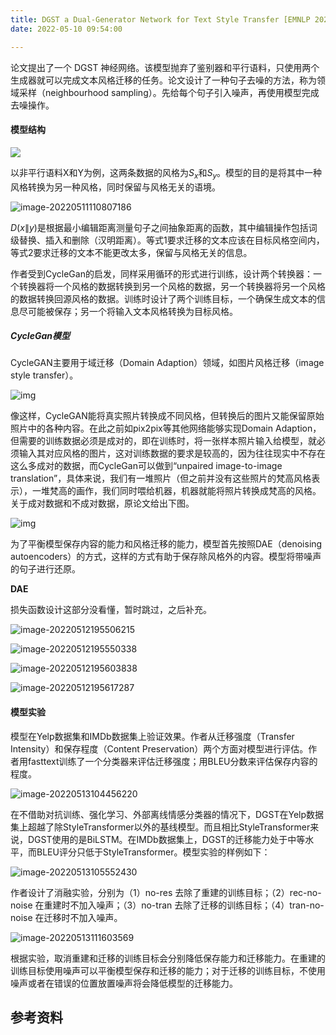 ```yaml
---
title: DGST a Dual-Generator Network for Text Style Transfer [EMNLP 2020]
date: 2022-05-10 09:54:00

---
```




论文提出了一个 DGST 神经网络。该模型抛弃了鉴别器和平行语料，只使用两个生成器就可以完成文本风格迁移的任务。论文设计了一种句子去噪的方法，称为领域采样（neighbourhood sampling）。先给每个句子引入噪声，再使用模型完成去噪操作。

#### 模型结构

![](https://raw.githubusercontent.com/Moriarty12138/PictureBed/main/img/202205101556784.png)

以非平行语料X和Y为例，这两条数据的风格为$S_x$和$S_y$。模型的目的是将其中一种风格转换为另一种风格，同时保留与风格无关的语境。

![image-20220511110807186](https://raw.githubusercontent.com/Moriarty12138/PictureBed/main/img/202205111108364.png)

$D(x\|y)$是根据最小编辑距离测量句子之间抽象距离的函数，其中编辑操作包括词级替换、插入和删除（汉明距离）。等式1要求迁移的文本应该在目标风格空间内，等式2要求迁移的文本不能更改太多，保留与风格无关的信息。

作者受到CycleGan的启发，同样采用循环的形式进行训练，设计两个转换器：一个转换器将一个风格的数据转换到另一个风格的数据，另一个转换器将另一个风格的数据转换回源风格的数据。训练时设计了两个训练目标，一个确保生成文本的信息尽可能被保存；另一个将输入文本风格转换为目标风格。

##### **CycleGan模型**

CycleGAN主要用于域迁移（Domain Adaption）领域，如图片风格迁移（image style transfer）。

![img](https://raw.githubusercontent.com/Moriarty12138/PictureBed/main/img/202205131622887.jpeg)

像这样，CycleGAN能将真实照片转换成不同风格，但转换后的图片又能保留原始照片中的各种内容。在此之前如pix2pix等其他网络能够实现Domain Adaption，但需要的训练数据必须是成对的，即在训练时，将一张样本照片输入给模型，就必须输入其对应风格的图片，这对训练数据的要求是较高的，因为往往现实中不存在这么多成对的数据，而CycleGan可以做到“unpaired image-to-image translation”，具体来说，我们有一堆照片（但之前并没有这些照片的梵高风格表示），一堆梵高的画作，我们同时喂给机器，机器就能将照片转换成梵高的风格。关于成对数据和不成对数据，原论文给出下图。

![img](https://raw.githubusercontent.com/Moriarty12138/PictureBed/main/img/202205131624462.jpeg)









为了平衡模型保存内容的能力和风格迁移的能力，模型首先按照DAE（denoising autoencoders）的方式，这样的方式有助于保存除风格外的内容。模型将带噪声的句子进行还原。

**DAE**



损失函数设计这部分没看懂，暂时跳过，之后补充。

![image-20220512195506215](https://raw.githubusercontent.com/Moriarty12138/PictureBed/main/img/202205121955601.png)

![image-20220512195550338](https://raw.githubusercontent.com/Moriarty12138/PictureBed/main/img/202205121955381.png)

![image-20220512195603838](https://raw.githubusercontent.com/Moriarty12138/PictureBed/main/img/202205121956887.png)

![image-20220512195617287](https://raw.githubusercontent.com/Moriarty12138/PictureBed/main/img/202205121956322.png)



#### 模型实验

模型在Yelp数据集和IMDb数据集上验证效果。作者从迁移强度（Transfer Intensity）和保存程度（Content Preservation）两个方面对模型进行评估。作者用fasttext训练了一个分类器来评估迁移强度；用BLEU分数来评估保存内容的程度。

![image-20220513104456220](https://raw.githubusercontent.com/Moriarty12138/PictureBed/main/img/202205131044369.png)

在不借助对抗训练、强化学习、外部离线情感分类器的情况下，DGST在Yelp数据集上超越了除StyleTransformer以外的基线模型。而且相比StyleTransformer来说，DGST使用的是BiLSTM。在IMDb数据集上，DGST的迁移能力处于中等水平，而BLEU评分只低于StyleTransformer。模型实验的样例如下：

![image-20220513105552430](https://raw.githubusercontent.com/Moriarty12138/PictureBed/main/img/202205131055492.png)

作者设计了消融实验，分别为（1）no-res 去除了重建的训练目标；（2）rec-no-noise 在重建时不加入噪声；（3）no-tran 去除了迁移的训练目标；（4）tran-no-noise 在迁移时不加入噪声。

![image-20220513111603569](https://raw.githubusercontent.com/Moriarty12138/PictureBed/main/img/202205131116613.png)

根据实验，取消重建和迁移的训练目标会分别降低保存能力和迁移能力。在重建的训练目标使用噪声可以平衡模型保存和迁移的能力；对于迁移的训练目标，不使用噪声或者在错误的位置放置噪声将会降低模型的迁移能力。







## 参考资料

[^1]:[文本风格迁移研究综述](http://www.jos.org.cn/jos/article/abstract/6544)
[^2]:[**DGST: a Dual-Generator Network for Text Style Transfer**](https://readpaper.com/paper/3097466938)
[^3]:[**Semi-supervised Text Style Transfer: Cross Projection in Latent Space.**](https://readpaper.com/paper/2971232986)
[^4]:[CycleGAN简介](https://zhuanlan.zhihu.com/p/507840466)
[^5]:[**Formality Style Transfer with Shared Latent Space**](https://readpaper.com/paper/3115113481)
[^6]:[**Automatically Neutralizing Subjective Bias in Text**](https://readpaper.com/paper/2990530823)
